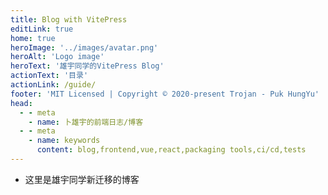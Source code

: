```yaml
---
title: Blog with VitePress
editLink: true
home: true
heroImage: '../images/avatar.png'
heroAlt: 'Logo image'
heroText: '雄宇同学的VitePress Blog'
actionText: '目录'
actionLink: /guide/
footer: 'MIT Licensed | Copyright © 2020-present Trojan - Puk HungYu'
head:
  - - meta
    - name: 卜雄宇的前端日志/博客
  - - meta
    - name: keywords
      content: blog,frontend,vue,react,packaging tools,ci/cd,tests
---
```


- 这里是雄宇同学新迁移的博客
